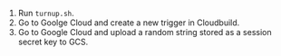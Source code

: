 1. Run `turnup.sh`.
1. Go to Goolge Cloud and create a new trigger in Cloudbuild.
1. Go to Google Cloud and upload a random string stored as a session secret key to GCS.
